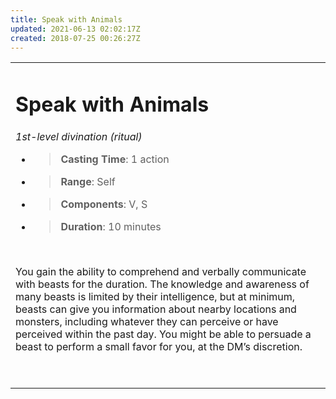 ```yaml
---
title: Speak with Animals
updated: 2021-06-13 02:02:17Z
created: 2018-07-25 00:26:27Z
---
```


<table><tbody><tr class="odd"><td><h1 id="speak-with-animals"><strong>Speak with Animals</strong></h1><p><em>1st-level divination (ritual)</em></p><ul><li><blockquote><p><strong>Casting Time</strong>: 1 action</p></blockquote></li><li><blockquote><p><strong>Range</strong>: Self</p></blockquote></li><li><blockquote><p><strong>Components</strong>: V, S</p></blockquote></li><li><blockquote><p><strong>Duration</strong>: 10 minutes</p></blockquote></li></ul><p> </p><p>You gain the ability to comprehend and verbally communicate with beasts for the duration. The knowledge and awareness of many beasts is limited by their intelligence, but at minimum, beasts can give you information about nearby locations and monsters, including whatever they can perceive or have perceived within the past day. You might be able to persuade a beast to perform a small favor for you, at the DM’s discretion.</p><p> </p></td></tr></tbody></table>